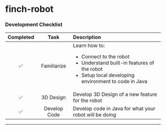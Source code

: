 # finch-robot

### Development Checklist

  | Completed | Task         | Description |
  |:---------:|:------------:|:------------|
  |     ✅    | Familiarize  | Learn how to: <ul><li>Connect to the robot</li><li>Understand built-in features of the robot</li><li>Setup local developing environment to code in Java</li></ul>|
  |     ✅    | 3D Design    | Develop 3D Design of a new feature for the robot |
  |     ✅    | Develop Code | Develop code in Java for what your robot will be doing |

---
